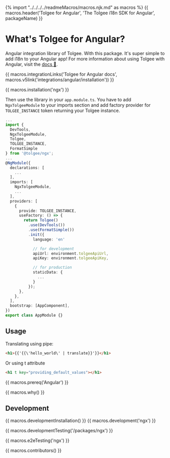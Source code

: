 {% import "../../../../readmeMacros/macros.njk.md" as macros %}
{{ macros.header('Tolgee for Angular', 'The Tolgee i18n SDK for Angular', packageName) }}

# What's Tolgee for Angular?
Angular integration library of Tolgee. With this package. It's super simple to add i18n to your Angular app!
For more information about using Tolgee with Angular, visit the [docs 📖](https://tolgee.io/integrations/angular).

{{ macros.integrationLinks('Tolgee for Angular docs', macros.v5link('integrations/angular/installation')) }}

{{ macros.installation('ngx') }}

Then use the library in your `app.module.ts`. You have to add `NgxTolgeeModule` to your imports section and
add factory provider for `TOLGEE_INSTANCE` token returning your Tolgee instance.

```typescript
...
import {
  DevTools,
  NgxTolgeeModule,
  Tolgee,
  TOLGEE_INSTANCE,
  FormatSimple
} from '@tolgee/ngx';
...
@NgModule({
  declarations: [
    ...
  ],
  imports: [
    NgxTolgeeModule,
    ...
  ],
  providers: [
    {
      provide: TOLGEE_INSTANCE,
      useFactory: () => {
        return Tolgee()
          .use(DevTools())
          .use(FormatSimple())
          .init({
            language: 'en'

            // for development
            apiUrl: environment.tolgeeApiUrl,
            apiKey: environment.tolgeeApiKey,

            // for production
            staticData: {
              ...
            }
          });
      },
    },
  ],
  bootstrap: [AppComponent],
})
export class AppModule {}
```

## Usage
Translating using pipe:
```html
<h1>{{'{{\'hello_world\' | translate}}'}}</h1>
```

Or using t attribute
```html
<h1 t key="providing_default_values"></h1>
```

{{ macros.prereq('Angular') }}

{{ macros.why() }}

## Development
{{ macros.developmentInstallation() }}
{{ macros.development('ngx') }}

{{ macros.developmentTesting('/packages/ngx') }}

{{ macros.e2eTesting('ngx') }}

{{ macros.contributors() }}

